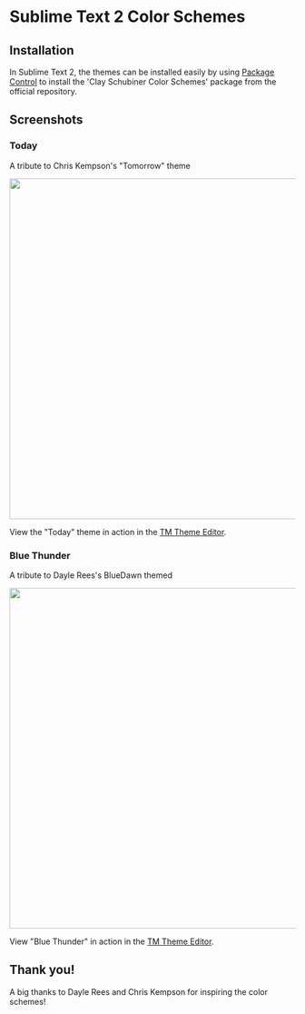 # Sublime Text 2 Color Schemes


## Installation

In Sublime Text 2, the themes can be installed easily by using [Package Control](http://wbond.net/sublime_packages/package_control) to install the 'Clay Schubiner Color Schemes' package from the official repository.

## Screenshots
### Today
A tribute to Chris Kempson's "Tomorrow" theme

<img src="https://raw.github.com/cschubiner/Sublime-Text-2-Color-Schemes/master/screenshots/today-retina.png" width="600">

View the "Today" theme in action in the [TM Theme Editor](http://tmtheme-editor.herokuapp.com/#/Today).

### Blue Thunder
A tribute to Dayle Rees's BlueDawn themed

<img src="https://raw.github.com/cschubiner/Sublime-Text-2-Color-Schemes/master/screenshots/bluethunder-retina.png" width="600">


View "Blue Thunder" in action in the [TM Theme Editor](http://tmtheme-editor.herokuapp.com/#/Blue%20Thunder).

## Thank you!

A big thanks to Dayle Rees and Chris Kempson for inspiring the color schemes!
